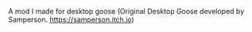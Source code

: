 A mod I made for desktop goose (Original Desktop Goose developed by Samperson. https://samperson.itch.io)
